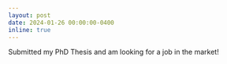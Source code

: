 ```yaml
---
layout: post
date: 2024-01-26 00:00:00-0400
inline: true
---
```


Submitted my PhD Thesis and am looking for a job in the market!